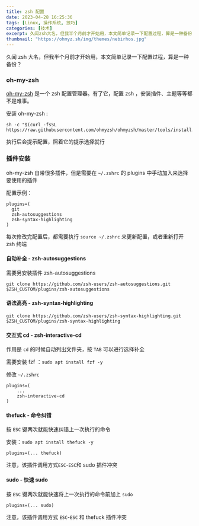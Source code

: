 ```yaml
---
title: zsh 配置
date: 2023-04-28 16:25:36
tags: [Linux, 操作系统, 技巧]
categories: [技术]
excerpt: 久闻zsh大名，但我半个月前才开始用，本文简单记录一下配置过程，算是一种备份？
thumbnail: "https://ohmyz.sh/img/themes/nebirhos.jpg"
---
```


久闻 zsh 大名，但我半个月前才开始用，本文简单记录一下配置过程，算是一种备份？

### oh-my-zsh

[oh-my-zsh](https://ohmyz.sh/) 是一个 zsh 配置管理器。有了它，配置 zsh ，安装插件、主题等等都不是难事。

安装 oh-my-zsh :

```shell
sh -c "$(curl -fsSL https://raw.githubusercontent.com/ohmyzsh/ohmyzsh/master/tools/install.sh)"
```

执行后会提示配置，照着它的提示选择就行

### 插件安装

oh-my-zsh 自带很多插件，但是需要在 `~/.zshrc` 的 plugins 中手动加入来选择要使用的插件

配置示例：

```
plugins=(
  git
  zsh-autosuggestions
  zsh-syntax-highlighting
)
```
每次修改完配置后，都需要执行 `source ~/.zshrc` 来更新配置，或者重新打开 zsh 终端

#### 自动补全 - zsh-autosuggestions

需要另安装插件 zsh-autosuggestions

```shell
git clone https://github.com/zsh-users/zsh-autosuggestions.git $ZSH_CUSTOM/plugins/zsh-autosuggestions
```

#### 语法高亮 - zsh-syntax-highlighting

```shell
git clone https://github.com/zsh-users/zsh-syntax-highlighting.git $ZSH_CUSTOM/plugins/zsh-syntax-highlighting
```

#### 交互式 cd - zsh-interactive-cd

作用是 `cd` 的时候自动列出文件夹，按 `TAB` 可以进行选择补全

需要安装 fzf ：`sudo apt install fzf -y`

修改 `~/.zshrc`

```
plugins=(
	...
	zsh-interactive-cd
)
```

#### thefuck - 命令纠错

按 `ESC` 键两次就能快速纠错上一次执行的命令

安装：`sudo apt install thefuck -y`

`plugins=(... thefuck)`

注意，该插件调用方式`ESC`-`ESC`和 sudo 插件冲突

#### sudo - 快速 sudo

按 `ESC` 键两次就能快速将上一次执行的命令前加上 `sudo`

`plugins=(... sudo)`

注意，该插件调用方式 `ESC`-`ESC` 和 thefuck 插件冲突
